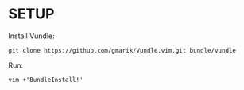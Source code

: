 SETUP
=====

Install Vundle:

`git clone https://github.com/gmarik/Vundle.vim.git bundle/vundle`

Run:

`vim +'BundleInstall!'`

